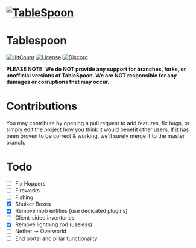 # [![TableSpoon](https://file.xenoservers.net/Resources/GitHub-Resources/tablespoon.png)]()
# Tablespoon

[![HitCount](http://hits.dwyl.com/XenoServers/TableSpoon.svg)](http://hits.dwyl.com/XenoServers/TableSpoon)
[![License](https://img.shields.io/badge/license-AGPL%20v3-blue.svg?style=flat-square)](https://github.com/XenoServers/TableSpoon/blob/master/LICENSE)
[![Discord](https://img.shields.io/discord/490677165289897995.svg?style=flat-square&label=discord&colorB=7289da)](https://discord.xenoservers.net)

**PLEASE NOTE: We do NOT provide any support for branches, forks, or unofficial versions of TableSpoon. We are NOT responsible for any damages or corruptions that may occur.**

# Contributions
You may contribute by opening a pull request to add features, fix bugs, or simply edit the project how you think it
 would benefit other users. If it has been proven to be correct & working, we'll surely merge it to the master branch.

# Todo
  - [ ] Fix Hoppers
  - [ ] Fireworks
  - [ ] Fishing
  - [X] Shulker Boxes
  - [X] Remove mob entities (use dedicated plugins)
  - [ ] Client-sided inventories
  - [X] Remove lightning rod (useless)
  - [ ] Nether → Overworld
  - [ ] End portal and pillar functionality

